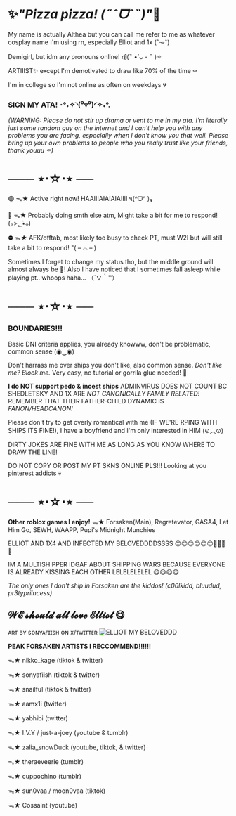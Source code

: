 # ✨*"Pizza pizza! (˶ˆᗜˆ˵)"*💫

My name is actually Althea but you can call me refer to me as whatever cosplay name I'm using rn, especially Elliot and 1x (ˆ𐃷ˆ)

Demigirl, but idm any pronouns online! ദ്ദി(˵ •̀ ᴗ - ˵ )✧

ARTIIIST✨ except I'm demotivated to draw like 70% of the time ⚰️

I'm in college so I'm not online as often on weekdays 💔

### **SIGN MY ATA! ･°˖✧◝(⁰▿⁰)◜✧˖°.** 

*(WARNING: Please do not stir up drama or vent to me in my ata. I'm literally just some random guy on the internet and I can't help you with any problems you are facing, especially when I don't know you that well. Please bring up your own problems to people who you really trust like your friends, thank youuu ⚰️)*

# ─── ⋆⋅☆⋅⋆ ──

🟢 ᯓ★ Active right now! HAAIIIAIAIAIAIIII ٩(^ᗜ^ )و

🌙 ᯓ★ Probably doing smth else atm, Might take a bit for me to respond! (๑>؂•̀๑)

⛔️ ᯓ★ AFK/offtab, most likely too busy to check PT, must W2I but will still take a bit to respond! "( – ⌓ – )

Sometimes I forget to change my status tho, but the middle ground will almost always be 🌙! Also I have noticed that I sometimes fall asleep while playing pt.. whoops haha... （´∇｀''）

# ─── ⋆⋅☆⋅⋆ ──

### BOUNDARIES!!!

Basic DNI criteria applies, you already knowww, don't be problematic, common sense (◉‿◉)

Don't harrass me over ships you don't like, also common sense. *Don't like me? Block me.* Very easy, no tutorial or gorrila glue needed! 🤯

**I do NOT support pedo & incest ships** 
ADMINVIRUS DOES NOT COUNT BC SHEDLETSKY AND 1X ARE *NOT CANONICALLY FAMILY RELATED!* REMEMBER THAT THEIR FATHER-CHILD DYNAMIC IS *FANON/HEADCANON!*

Please don't try to get overly romantical with me (IF WE'RE RPING WITH SHIPS ITS FINE!), I have a boyfriend and I'm only interested in HIM (⊙︿⊙)

DIRTY JOKES ARE FINE WITH ME AS LONG AS YOU KNOW WHERE TO DRAW THE LINE!

DO NOT COPY OR POST MY PT SKNS ONLINE PLS!!! Looking at you pinterest addicts 💀

# ─── ⋆⋅☆⋅⋆ ──

**Other roblox games I enjoy!** ᯓ★ Forsaken(Main), Regretevator, GASA4, Let Him Go, SEWH, WAAPP, Pupi's Midnight Munchies

ELLIOT AND 1X4 AND INFECTED MY BELOVEDDDDSSSS 😍😍😍😍😍😍🤑🤑🤑🤑

IM A MULTISHIPPER IDGAF ABOUT SHIPPING WARS BECAUSE EVERYONE IS ALREADY KISSING EACH OTHER LELELELELEL 😋😋😋😋

*The only ones I don't ship in Forsaken are the kiddos! (c00lkidd, bluudud, pr3typriincess)*

## **𝓦𝓔 𝓼𝓱𝓸𝓾𝓵𝓭 𝓪𝓵𝓵 𝓵𝓸𝓿𝓮 𝓔𝓵𝓵𝓲𝓸𝓽 😋**

ᴀʀᴛ ʙʏ sᴏɴʏᴀғɪɪsʜ ᴏɴ x/ᴛᴡɪᴛᴛᴇʀ
![ELLIOT MY BELOVEDDD](https://github.com/user-attachments/assets/6454e880-cc74-4988-b393-7567dd160fa6)


**PEAK FORSAKEN ARTISTS I RECCOMMEND‼️‼️‼️**

ᯓ★ nikko_kage (tiktok & twitter)

ᯓ★ sonyafiish (tiktok & twitter)

ᯓ★ snailful (tiktok & twitter)

ᯓ★ aamx1i (twitter)

ᯓ★ yabhibi (twitter)

ᯓ★ I.V.Y / just-a-joey (youtube & tumblr)

ᯓ★ zalia_snowDuck (youtube, tiktok, & twitter)

ᯓ★ theraeveerie (tumblr)

ᯓ★ cuppochino (tumblr)

ᯓ★ sun0vaa / moon0vaa (tiktok)

ᯓ★ Cossaint (youtube)
